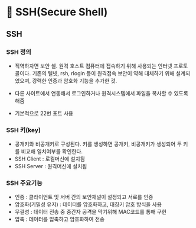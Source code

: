 # 📄 SSH(Secure Shell)

## SSH



### SSH 정의

- 직역하자면 보안 셸. 원격 호스트 컴퓨터에 접속하기 위해 사용되는 인터넷 프로토콜이다. 기존의 텔넷, rsh, rlogin 등이 원격접속 보안이 약해 대체하기 위해 설계되었으며, 강력한 인증과 암호화 기능을 추가한 것.

- 다른 사이트에서 연동해서 로그인하거나 원격시스템에서 파일을 복사할 수 있도록 해줌
- 기본적으로 22번 포트 사용





### SSH 키(key)

- 공개키와 비공개키로 구성된다. 키를 생성하면 공개키, 비공개키가 생성되어 두 키를 비교해 일치여부를 확인한다.
- SSH Client : 로컬머신에 설치됨
- SSH Server : 원격머신에 설치됨



### SSH 주요기능

- 인증 : 클라이언트 및 서버 간의 보안채널이 설정되고 서로를 인증
- 암호화(기밀성 유지) : 데이터를 암호화하고, 대칭키 암호 방식을 사용
- 무결성 : 데이터 전송 중 중간자 공격을 막기위해 MAC코드를 통해 구현
- 압축 : 데이터를 압축하고 암호화하여 전송